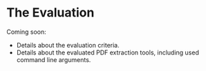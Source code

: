# The Evaluation

Coming soon:
+ Details about the evaluation criteria.
+ Details about the evaluated PDF extraction tools, including used command line arguments.
